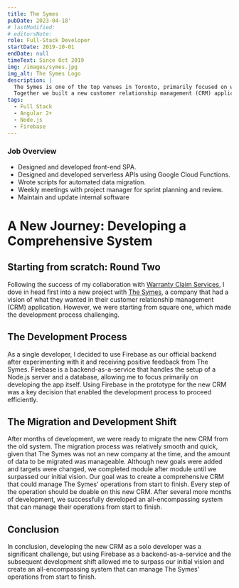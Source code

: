 ```yaml
---
title: The Symes
pubDate: 2023-04-18'
# lastModified:
# editorsNote: 
role: Full-Stack Developer
startDate: 2019-10-01
endDate: null
timeText: Since Oct 2019
img: /images/symes.jpg
img_alt: The Symes Logo
description: |
  The Symes is one of the top venues in Toronto, primarily focused on weddings and private events.
  Together we built a new customer relationship management (CRM) application from the ground to up manage their operations
tags:
  - Full Stack
  - Angular 2+
  - Node.js
  - Firebase
---
```


### Job Overview
  - Designed and developed front-end SPA.
  - Designed and developed serverless APIs using Google Cloud Functions.
  - Wrote scripts for automated data migration.
  - Weekly meetings with project manager for sprint planning and review.
  - Maintain and update internal software

# A New Journey: Developing a Comprehensive System

## Starting from scratch: Round Two

Following the success of my collaboration with [Warranty Claim Services](./wcs), I dove in head first into a new project with [The Symes](https://thesymes.ca), a company that had a vision of what they wanted in their customer relationship management (CRM) application. However, we were starting from square one, which made the development process challenging. 

## The Development Process

As a single developer, I decided to use Firebase as our official backend after experimenting with it and receiving positive feedback from The Symes. Firebase is a backend-as-a-service that handles the setup of a Node.js server and a database, allowing me to focus primarily on developing the app itself. Using Firebase in the prototype for the new CRM was a key decision that enabled the development process to proceed efficiently.

## The Migration and Development Shift

After months of development, we were ready to migrate the new CRM from the old system. The migration process was relatively smooth and quick, given that The Symes was not an new company at the time, and the amount of data to be migrated was manageable. Although new goals were added and targets were changed, we completed module after module until we surpassed our initial vision. Our goal was to create a comprehensive CRM that could manage The Symes' operations from start to finish. Every step of the operation should be doable on this new CRM. After several more months of development, we successfully developed an all-encompassing system that can manage their operations from start to finish.

<!-- ## The Impact -->

## Conclusion

In conclusion, developing the new CRM as a solo developer was a significant challenge, but using Firebase as a backend-as-a-service and the subsequent development shift allowed me to surpass our initial vision and create an all-encompassing system that can manage The Symes' operations from start to finish.
